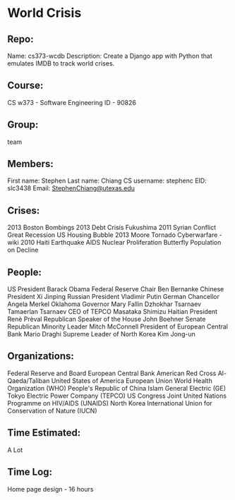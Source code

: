 World Crisis
============

Repo:
-----
Name: cs373-wcdb
Description: Create a Django app with Python that emulates IMDB to track world crises.

Course:
-------
CS w373 - Software Engineering
ID - 90826

Group:
------
team

Members:
--------
First name: Stephen
Last name: Chiang
CS username: stephenc
EID: slc3438
Email: StephenChiang@utexas.edu

Crises:
-------
2013 Boston Bombings
2013 Debt Crisis
Fukushima 2011
Syrian Conflict
Great Recession
US Housing Bubble
2013 Moore Tornado
Cyberwarfare - wiki
2010 Haiti Earthquake
AIDS
Nuclear Proliferation
Butterfly Population on Decline

People:
-------
US President Barack Obama
Federal Reserve Chair Ben Bernanke
Chinese President Xi Jinping
Russian President Vladimir Putin
German Chancellor Angela Merkel
Oklahoma Governor Mary Fallin
Dzhokhar Tsarnaev
Tamaerlan Tsarnaev
CEO of TEPCO Masataka Shimizu
Haitian President Renè Prèval
Republican Speaker of the House John Boehner
Senate Republican Minority Leader Mitch McConnell
President of European Central Bank Mario Draghi
Supreme Leader of North Korea Kim Jong-un

Organizations:
--------------
Federal Reserve and Board
European Central Bank
American Red Cross
Al-Qaeda/Taliban
United States of America
European Union
World Health Organization (WHO)
People's Republic of China
Islam
General Electric (GE)
Tokyo Electric Power Company (TEPCO)
US Congress
Joint United Nations Programme on HIV/AIDS (UNAIDS)
North Korea
International Union for Conservation of Nature (IUCN)

Time Estimated:
---------------
A Lot

Time Log:
---------
Home page design - 16 hours
